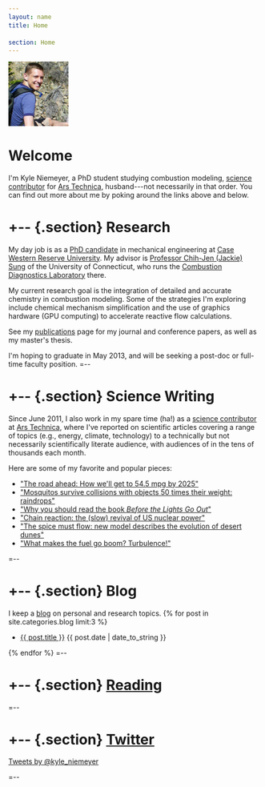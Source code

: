 ```yaml
---
layout: name
title: Home

section: Home
---
```


<img class='inset right' src='/images/cropped-kyle-niemeyer.jpg' title='Kyle Niemeyer' alt='Photo of Kyle Niemeyer hiking in the Rocky Mountains' width='120px' />

Welcome
=======

I'm Kyle Niemeyer, a PhD student studying combustion modeling, [science contributor](http://arstechnica.com/author/kyle-niemeyer/) for [Ars Technica](http://arstechnica.com/), husband---not necessarily in that order. 
You can find out more about me by poking around the links above and below.  

+--	{.section}
Research
========

My day job is as a [PhD candidate](/work) in mechanical engineering at [Case Western Reserve University](http://case.edu/). My advisor is [Professor 
Chih-Jen (Jackie) Sung](http://www.engr.uconn.edu/me/cms/people/87-chihsung) 
of the University of Connecticut, who runs the [Combustion Diagnostics Laboratory](http://combdiaglab.engr.uconn.edu/) there.

My current research goal is the integration of detailed and accurate chemistry 
in combustion modeling. Some of the strategies I'm exploring include chemical mechanism simplification and the use of graphics hardware (GPU computing) to accelerate reactive flow calculations.

See my [publications](/work/pubs) page for my journal and conference papers, as well as my master's thesis.

I'm hoping to graduate in May 2013, and will be seeking a post-doc or full-time faculty position.
=--

+-- {.section}
Science Writing
===============

Since June 2011, I also work in my spare time (ha!) as a [science
contributor][kylears] at [Ars Technica][ars], where I've reported on scientific articles covering a range of topics (e.g., energy, climate, technology) to a technically but not necessarily scientifically literate audience, with audiences of in the tens of thousands each month.

Here are some of my favorite and popular pieces:

- ["The road ahead: How we'll get to 54.5 mpg by 2025"](http://arstechnica.com/features/2012/10/the-road-ahead-how-well-get-to-54-5-mpg-by-2025/)
- ["Mosquitos survive collisions with objects 50 times their weight: raindrops"](http://arstechnica.com/science/2012/06/mosquitos-survive-collisions-with-objects-50-times-their-weight-raindrops/)
- ["Why you should read the book _Before the Lights Go Out_"](http://arstechnica.com/science/2012/04/why-you-should-read-the-book-before-the-lights-go-out/)
- ["Chain reaction: the (slow) revival of US nuclear power"](http://arstechnica.com/science/2012/03/chain-reaction-the-slow-revival-of-us-nuclear-power/)
- ["The spice must flow: new model describes the evolution of desert dunes"](http://arstechnica.com/science/2012/02/the-spice-must-flow-describing-the-evolution-of-desert-dunes/)
- ["What makes the fuel go boom? Turbulence!"](http://arstechnica.com/science/2011/07/what-makes-the-fuel-go-boom-turbulence/)

=--

+-- {.section}
Blog
=====
I keep a [blog](/blog/) on personal and research topics.
{% for post in site.categories.blog limit:3 %}
<ul class="compact recent">
<li>
	<a href="{{ post.url }}" title="{{ post.excerpt }}">{{ post.title }}</a>
	<span class="date">{{ post.date | date_to_string }}</span> 
</li>
</ul>
{% endfor %}
=--

+-- {.section}
[Reading](http://www.goodreads.com/kyleniemeyer)
==============================================

<style type="text/css" media="screen">
.gr_grid_container { /* customize grid container div here. eg: width: 500px; */ } 
  .gr_grid_book_container { /* customize book cover container div here */ 
    float: left; 
    width: 39px; 
    height: 60px; 
    padding: 0px 0px;
    overflow: hidden;
  }
</style>
<script type="text/javascript" src="http://www.goodreads.com/review/grid_widget/1983734.Kyle's%20currently-reading%20book%20list?cover_size=small&hide_link=&hide_title=true&num_books=10&order=a&shelf=currently-reading&sort=date_added&widget_id=1349672197" charset="utf-8"> </script>

=--

+-- {.section}
[Twitter](http://twitter.com/kyle_niemeyer)
====================================

<a class="twitter-timeline" data-dnt="true" href="https://twitter.com/kyle_niemeyer" data-widget-id="255170883625291776">Tweets by @kyle_niemeyer</a>
<script>!function(d,s,id){var js,fjs=d.getElementsByTagName(s)[0];if(!d.getElementById(id)){js=d.createElement(s);js.id=id;js.src="//platform.twitter.com/widgets.js";fjs.parentNode.insertBefore(js,fjs);}}(document,"script","twitter-wjs");</script>


=--

[kylears]: http://arstechnica.com/author/kyle-niemeyer/
[ars]: http://arstechnica.com/